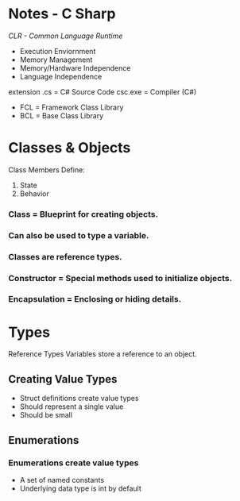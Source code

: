 
# **Notes - C Sharp**   

*CLR - Common Language Runtime*
- Execution Enviornment
- Memory Management
- Memory/Hardware Independence
- Language Independence

extension .cs = C# Source Code
csc.exe = Compiler (C#)

- FCL = Framework Class Library
- BCL = Base Class Library

# **Classes & Objects**
 Class Members Define:
1) State
1) Behavior

### Class = Blueprint for creating objects.
### Can also be used to type a variable.
### Classes are reference types.

### Constructor = Special methods used to initialize objects.
### Encapsulation = Enclosing or hiding details.

# **Types**

Reference Types
Variables store a reference to an object.

## Creating Value Types ##
- Struct definitions create value types
- Should represent a single value
- Should be small

## Enumerations ##
### Enumerations create value types ###
- A set of named constants
- Underlying data type is int by default










